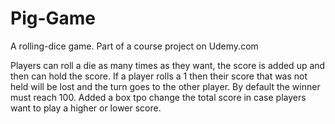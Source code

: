 # Pig-Game
A rolling-dice game. Part of a course project on Udemy.com

Players can roll a die as many times as they want, the score is added up and then can hold the score.
If a player rolls a 1 then their score that was not held will be lost and the turn goes to the other player.
By default the winner must reach 100. Added a box tpo change the total score in case players want to play a higher or lower score.
